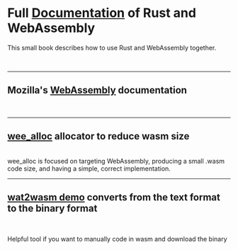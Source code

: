 

# **Full [Documentation](https://rustwasm.github.io/book/) of Rust and WebAssembly**

This small book describes how to use Rust and WebAssembly together.

<br>

---

## **Mozilla's [WebAssembly](https://developer.mozilla.org/en-US/docs/WebAssembly) documentation**


<br>

---

## **[wee_alloc](https://github.com/rustwasm/wee_alloc) allocator to reduce wasm size**
<br>
wee_alloc is focused on targeting WebAssembly, producing a small .wasm code size, and having a simple, correct implementation. 

<br>


---

## **[wat2wasm demo](https://webassembly.github.io/wabt/demo/wat2wasm/) converts from the text format to the binary format**
<br>

Helpful tool if you want to manually code in wasm and download the binary
